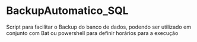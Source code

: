 # BackupAutomatico_SQL
Script para facilitar o Backup do banco de dados, podendo ser utilizado em conjunto com Bat ou powershell para definir horários para a execução
